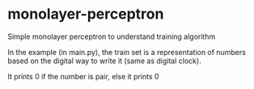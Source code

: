 # monolayer-perceptron
Simple monolayer perceptron to understand training algorithm

In the example (in main.py), the train set is a representation of numbers based on the digital way to write it (same as digital clock).

It prints 0 if the number is pair, else it prints 0
